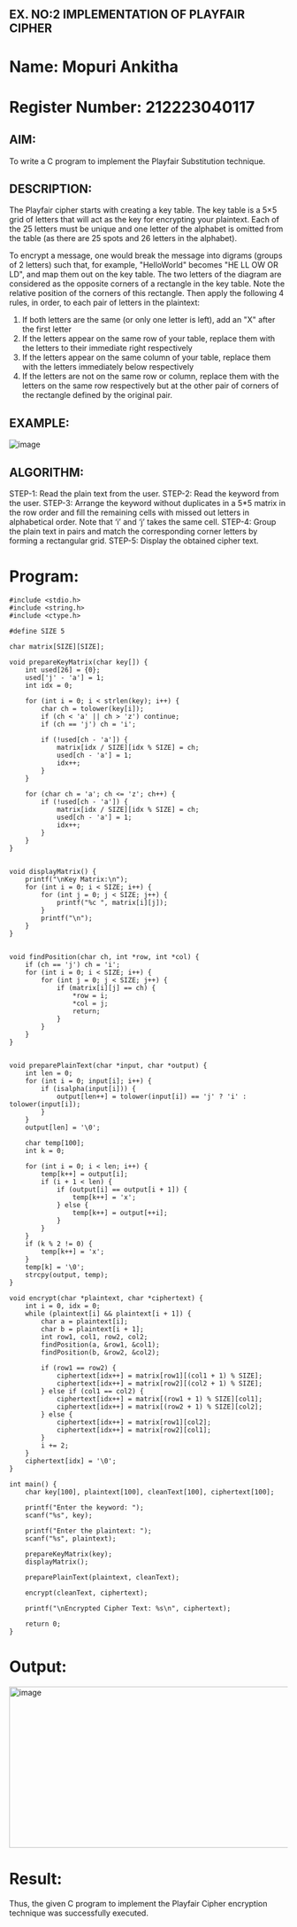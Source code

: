 ## EX. NO:2 IMPLEMENTATION OF PLAYFAIR CIPHER
# Name: Mopuri Ankitha
# Register Number: 212223040117
## AIM:
 To write a C program to implement the Playfair Substitution technique.

## DESCRIPTION:

The Playfair cipher starts with creating a key table. The key table is a 5×5 grid of letters that will act as the key for encrypting your plaintext. Each of the 25 letters must be unique and one letter of the alphabet is omitted from the table (as there are 25 spots and 26 letters in the alphabet).

To encrypt a message, one would break the message into digrams (groups of 2 letters) such that, for example, "HelloWorld" becomes "HE LL OW OR LD", and map them out on the key table. The two letters of the diagram are considered as the opposite corners of a rectangle in the key table. Note the relative position of the corners of this rectangle. Then apply the following 4 rules, in order, to each pair of letters in the plaintext:
1.	If both letters are the same (or only one letter is left), add an "X" after the first letter
2.	If the letters appear on the same row of your table, replace them with the letters to their immediate right respectively
3.	If the letters appear on the same column of your table, replace them with the letters immediately below respectively
4.	If the letters are not on the same row or column, replace them with the letters on the same row respectively but at the other pair of corners of the rectangle defined by the original pair.
## EXAMPLE:
![image](https://github.com/Hemamanigandan/EX-NO-2-/assets/149653568/e6858d4f-b122-42ba-acdb-db18ec2e9675)

 

## ALGORITHM:

STEP-1: Read the plain text from the user.
STEP-2: Read the keyword from the user.
STEP-3: Arrange the keyword without duplicates in a 5*5 matrix in the row order and fill the remaining cells with missed out letters in alphabetical order. Note that ‘i’ and ‘j’ takes the same cell.
STEP-4: Group the plain text in pairs and match the corresponding corner letters by forming a rectangular grid.
STEP-5: Display the obtained cipher text.
# Program:
```
#include <stdio.h>
#include <string.h>
#include <ctype.h>

#define SIZE 5

char matrix[SIZE][SIZE];

void prepareKeyMatrix(char key[]) {
    int used[26] = {0};
    used['j' - 'a'] = 1; 
    int idx = 0;

    for (int i = 0; i < strlen(key); i++) {
        char ch = tolower(key[i]);
        if (ch < 'a' || ch > 'z') continue;
        if (ch == 'j') ch = 'i';

        if (!used[ch - 'a']) {
            matrix[idx / SIZE][idx % SIZE] = ch;
            used[ch - 'a'] = 1;
            idx++;
        }
    }

    for (char ch = 'a'; ch <= 'z'; ch++) {
        if (!used[ch - 'a']) {
            matrix[idx / SIZE][idx % SIZE] = ch;
            used[ch - 'a'] = 1;
            idx++;
        }
    }
}


void displayMatrix() {
    printf("\nKey Matrix:\n");
    for (int i = 0; i < SIZE; i++) {
        for (int j = 0; j < SIZE; j++) {
            printf("%c ", matrix[i][j]);
        }
        printf("\n");
    }
}


void findPosition(char ch, int *row, int *col) {
    if (ch == 'j') ch = 'i';
    for (int i = 0; i < SIZE; i++) {
        for (int j = 0; j < SIZE; j++) {
            if (matrix[i][j] == ch) {
                *row = i;
                *col = j;
                return;
            }
        }
    }
}


void preparePlainText(char *input, char *output) {
    int len = 0;
    for (int i = 0; input[i]; i++) {
        if (isalpha(input[i])) {
            output[len++] = tolower(input[i]) == 'j' ? 'i' : tolower(input[i]);
        }
    }
    output[len] = '\0';

    char temp[100];
    int k = 0;

    for (int i = 0; i < len; i++) {
        temp[k++] = output[i];
        if (i + 1 < len) {
            if (output[i] == output[i + 1]) {
                temp[k++] = 'x';
            } else {
                temp[k++] = output[++i];
            }
        }
    }
    if (k % 2 != 0) {
        temp[k++] = 'x'; 
    }
    temp[k] = '\0';
    strcpy(output, temp);
}

void encrypt(char *plaintext, char *ciphertext) {
    int i = 0, idx = 0;
    while (plaintext[i] && plaintext[i + 1]) {
        char a = plaintext[i];
        char b = plaintext[i + 1];
        int row1, col1, row2, col2;
        findPosition(a, &row1, &col1);
        findPosition(b, &row2, &col2);

        if (row1 == row2) {
            ciphertext[idx++] = matrix[row1][(col1 + 1) % SIZE];
            ciphertext[idx++] = matrix[row2][(col2 + 1) % SIZE];
        } else if (col1 == col2) {
            ciphertext[idx++] = matrix[(row1 + 1) % SIZE][col1];
            ciphertext[idx++] = matrix[(row2 + 1) % SIZE][col2];
        } else {
            ciphertext[idx++] = matrix[row1][col2];
            ciphertext[idx++] = matrix[row2][col1];
        }
        i += 2;
    }
    ciphertext[idx] = '\0';
}

int main() {
    char key[100], plaintext[100], cleanText[100], ciphertext[100];

    printf("Enter the keyword: ");
    scanf("%s", key);

    printf("Enter the plaintext: ");
    scanf("%s", plaintext);

    prepareKeyMatrix(key);
    displayMatrix();

    preparePlainText(plaintext, cleanText);

    encrypt(cleanText, ciphertext);

    printf("\nEncrypted Cipher Text: %s\n", ciphertext);

    return 0;
}
```
# Output:
<img width="760" height="291" alt="image" src="https://github.com/user-attachments/assets/da593d3b-1542-4536-9f5d-af1e63f418ef" />

# Result:
Thus, the given C program to implement the Playfair Cipher encryption technique was successfully executed.

